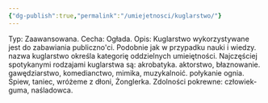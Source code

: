 ```yaml
---
{"dg-publish":true,"permalink":"/umiejetnosci/kuglarstwo/"}
---
```


Typ: Zaawansowana.
Cecha: Ogłada.
Opis: Kuglarstwo wykorzystywane jest do zabawiania publiczno'ci.
Podobnie jak w przypadku nauki i wiedzy. nazwa kuglarstwo
określa kategorię oddzielnych umieiętności. Najczęściej
spotykanymi rodzajami kuglarstwa są: akrobatyka. aktorstwo,
błaznowanie. gawędziarstwo, komedianctwo, mimika,
muzykalnoić. połykanie ognia. Śpiew, taniec, wróżeme z
dłoni, Żonglerka.
Zdolności pokrewne: człowiek-guma, naśladowca.